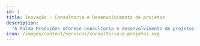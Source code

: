 ```yaml
---
id: 1
title: Inovação - Consultoria e Desenvolvimento de projetos
description:
  "A Palma Produções oferece consultoria e desenvolvimento de projetos inovadores, alinhando atividades internas para entregar propostas de valor únicas. Nosso foco é resolver problemas complexos e criar a próxima evolução que manterá seu projeto relevante."
icon: /images/content/servicos/consultoria-e-projetos.svg
---
```


